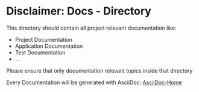 # Disclaimer: Docs - Directory

This directory should contain all project relevant documentation like: 

- Project Documentation
- Application Documentation
- Test Documentation
- ...

Please ensure that only documentation relevant topics inside that directory

Every Documentation will be generated with AsciiDoc: [AsciiDoc-Home](https://asciidoc.org/)